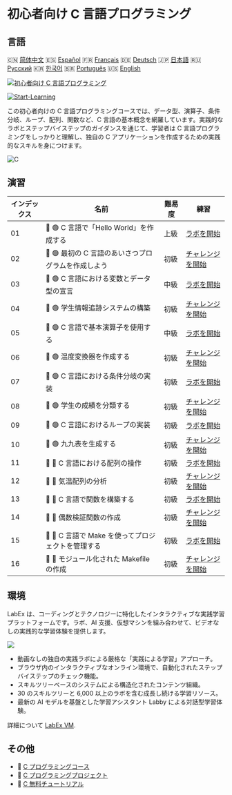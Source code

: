 # 初心者向け C 言語プログラミング

## 言語

🇨🇳 [简体中文](README_zh.md) 🇪🇸 [Español](README_es.md) 🇫🇷 [Français](README_fr.md) 🇩🇪 [Deutsch](README_de.md) 🇯🇵 [日本語](README_ja.md) 🇷🇺 [Русский](README_ru.md) 🇰🇷 [한국어](README_ko.md) 🇧🇷 [Português](README_pt.md) 🇺🇸 [English](README.md) 

[![初心者向け C 言語プログラミング](https://cover-creator.labex.io/c-programming-for-beginners.png?lang=ja)](https://labex.io/ja/courses/c-programming-for-beginners)

[![Start-Learning](https://img.shields.io/badge/Start-Learning-whitesmoke?style=for-the-badge)](https://labex.io/ja/courses/c-programming-for-beginners)

この初心者向けの C 言語プログラミングコースでは、データ型、演算子、条件分岐、ループ、配列、関数など、C 言語の基本概念を網羅しています。実践的なラボとステップバイステップのガイダンスを通じて、学習者は C 言語プログラミングをしっかりと理解し、独自の C アプリケーションを作成するための実践的なスキルを身につけます。

![C](https://img.shields.io/badge/C-whitesmoke?style=for-the-badge&logo=c)


## 演習

|   インデックス | 名前                                                | 難易度   | 練習                                                                                                                        |
|----------------|-----------------------------------------------------|----------|-----------------------------------------------------------------------------------------------------------------------------|
|             01 | 📖 🟢 C 言語で「Hello World」を作成する             | 上級     | <a target='_blank' href='https://labex.io/ja/tutorials/c-create-hello-world-in-c-438286'>ラボを開始</a>                     |
|             02 | 🎯 🟢 最初の C 言語のあいさつプログラムを作成しよう | 初級     | <a target='_blank' href='https://labex.io/ja/tutorials/c-craft-your-first-c-greeting-438337'>チャレンジを開始</a>           |
|             03 | 📖 🟢 C 言語における変数とデータ型の宣言            | 中級     | <a target='_blank' href='https://labex.io/ja/tutorials/c-declare-variables-and-data-types-in-c-438287'>ラボを開始</a>       |
|             04 | 🎯 🟢 学生情報追跡システムの構築                    | 初級     | <a target='_blank' href='https://labex.io/ja/tutorials/c-build-student-information-tracker-438353'>チャレンジを開始</a>     |
|             05 | 📖 🟢 C 言語で基本演算子を使用する                  | 中級     | <a target='_blank' href='https://labex.io/ja/tutorials/c-use-basic-operators-in-c-438288'>ラボを開始</a>                    |
|             06 | 🎯 🟢 温度変換器を作成する                          | 初級     | <a target='_blank' href='https://labex.io/ja/tutorials/c-create-a-temperature-converter-438383'>チャレンジを開始</a>        |
|             07 | 📖 🟢 C 言語における条件分岐の実装                  | 初級     | <a target='_blank' href='https://labex.io/ja/tutorials/c-implement-conditionals-in-c-438331'>ラボを開始</a>                 |
|             08 | 🎯 🟢 学生の成績を分類する                          | 初級     | <a target='_blank' href='https://labex.io/ja/tutorials/c-classify-student-grades-438387'>チャレンジを開始</a>               |
|             09 | 📖 🟢 C 言語におけるループの実装                    | 初級     | <a target='_blank' href='https://labex.io/ja/tutorials/c-implement-loops-in-c-438332'>ラボを開始</a>                        |
|             10 | 🎯 🟢 九九表を生成する                              | 初級     | <a target='_blank' href='https://labex.io/ja/tutorials/c-generate-multiplication-tables-438391'>チャレンジを開始</a>        |
|             11 | 📖 🔵 C 言語における配列の操作                      | 初級     | <a target='_blank' href='https://labex.io/ja/tutorials/c-handle-arrays-in-c-438330'>ラボを開始</a>                          |
|             12 | 🎯 🔵 気温配列の分析                                | 初級     | <a target='_blank' href='https://labex.io/ja/tutorials/c-analyze-temperature-array-438390'>チャレンジを開始</a>             |
|             13 | 📖 🔵 C 言語で関数を構築する                        | 初級     | <a target='_blank' href='https://labex.io/ja/tutorials/c-build-functions-in-c-438329'>ラボを開始</a>                        |
|             14 | 🎯 🔵 偶数検証関数の作成                            | 初級     | <a target='_blank' href='https://labex.io/ja/tutorials/c-create-even-number-validator-function-438393'>チャレンジを開始</a> |
|             15 | 📖 🔵 C 言語で Make を使ってプロジェクトを管理する  | 初級     | <a target='_blank' href='https://labex.io/ja/tutorials/c-manage-projects-with-make-in-c-438333'>ラボを開始</a>              |
|             16 | 🎯 🔵 モジュール化された Makefile の作成            | 初級     | <a target='_blank' href='https://labex.io/ja/tutorials/c-create-a-modular-makefile-438425'>チャレンジを開始</a>             |

## 環境

LabEx は、コーディングとテクノロジーに特化したインタラクティブな実践学習プラットフォームです。ラボ、AI 支援、仮想マシンを組み合わせて、ビデオなしの実践的な学習体験を提供します。

![](https://tutorial-screenshot.getvm.io/images/vm-1725247253.png)

- 動画なしの独自の実践ラボによる厳格な「実践による学習」アプローチ。
- ブラウザ内のインタラクティブなオンライン環境で、自動化されたステップバイステップのチェック機能。
- スキルツリーベースのシステムによる構造化されたコンテンツ組織。
- 30 のスキルツリーと 6,000 以上のラボを含む成長し続ける学習リソース。
- 最新の AI モデルを基盤とした学習アシスタント Labby による対話型学習体験。

詳細について [LabEx VM](https://support.labex.io/using-labex/virtual-machine).

## その他

- 🔗 [C プログラミングコース](https://github.com/labex-labs/awesome-programming-courses)
- 🔗 [C プログラミングプロジェクト](https://github.com/labex-labs/awesome-programming-projects)
- 🔗 [C 無料チュートリアル](https://github.com/labex-labs/c-free-tutorials)


